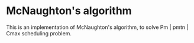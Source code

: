 # McNaughton's algorithm

This is an implementation of McNaughton's algorithm, to solve Pm | pmtn | Cmax scheduling problem.